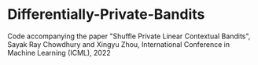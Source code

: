 # Differentially-Private-Bandits

Code accompanying the paper "Shuffle Private Linear Contextual Bandits", Sayak Ray Chowdhury and Xingyu Zhou, International Conference in Machine Learning (ICML), 2022
